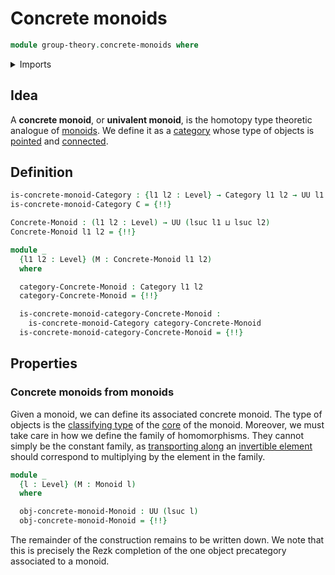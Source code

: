# Concrete monoids

```agda
module group-theory.concrete-monoids where
```

<details><summary>Imports</summary>

```agda
open import category-theory.categories

open import foundation.0-connected-types
open import foundation.cartesian-product-types
open import foundation.dependent-pair-types
open import foundation.universe-levels

open import group-theory.cores-monoids
open import group-theory.monoids
open import group-theory.torsors
```

</details>

## Idea

A **concrete monoid**, or **univalent monoid**, is the homotopy type theoretic
analogue of [monoids](group-theory.monoids.md). We define it as a
[category](category-theory.categories.md) whose type of objects is
[pointed](structured-types.pointed-types.md) and
[connected](foundation.0-connected-types.md).

## Definition

```agda
is-concrete-monoid-Category : {l1 l2 : Level} → Category l1 l2 → UU l1
is-concrete-monoid-Category C = {!!}

Concrete-Monoid : (l1 l2 : Level) → UU (lsuc l1 ⊔ lsuc l2)
Concrete-Monoid l1 l2 = {!!}

module _
  {l1 l2 : Level} (M : Concrete-Monoid l1 l2)
  where

  category-Concrete-Monoid : Category l1 l2
  category-Concrete-Monoid = {!!}

  is-concrete-monoid-category-Concrete-Monoid :
    is-concrete-monoid-Category category-Concrete-Monoid
  is-concrete-monoid-category-Concrete-Monoid = {!!}
```

## Properties

### Concrete monoids from monoids

Given a monoid, we can define its associated concrete monoid. The type of
objects is the [classifying type](group-theory.concrete-groups.md) of the
[core](group-theory.cores-monoids.md) of the monoid. Moreover, we must take care
in how we define the family of homomorphisms. They cannot simply be the constant
family, as [transporting along](foundation.transport-along-identifications.md)
an [invertible element](group-theory.invertible-elements-monoids.md) should
correspond to multiplying by the element in the family.

```agda
module _
  {l : Level} (M : Monoid l)
  where

  obj-concrete-monoid-Monoid : UU (lsuc l)
  obj-concrete-monoid-Monoid = {!!}
```

The remainder of the construction remains to be written down. We note that this
is precisely the Rezk completion of the one object precategory associated to a
monoid.
